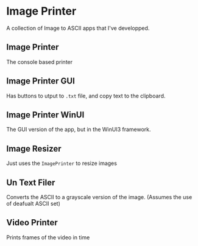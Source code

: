 # Image Printer
A collection of Image to ASCII apps that I've developped.

## Image Printer
The console based printer

## Image Printer GUI
Has buttons to utput to `.txt` file, and copy text to the clipboard.

## Image Printer WinUI
The GUI version of the app, but in the WinUI3 framework.

## Image Resizer
Just uses the `ImagePrinter` to resize images

## Un Text Filer
Converts the ASCII to a grayscale version of the image.
(Assumes the use of deafualt ASCII set)

## Video Printer
Prints frames of the video in time
